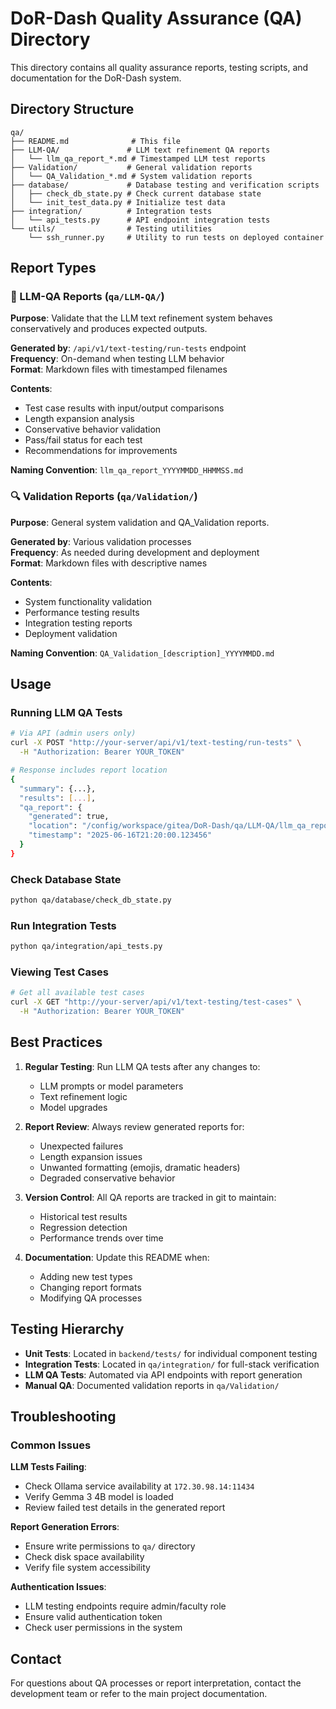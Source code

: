 # DoR-Dash Quality Assurance (QA) Directory

This directory contains all quality assurance reports, testing scripts, and documentation for the DoR-Dash system.

## Directory Structure

```
qa/
├── README.md              # This file
├── LLM-QA/               # LLM text refinement QA reports
│   └── llm_qa_report_*.md # Timestamped LLM test reports
├── Validation/           # General validation reports
│   └── QA_Validation_*.md # System validation reports
├── database/             # Database testing and verification scripts
│   ├── check_db_state.py # Check current database state
│   └── init_test_data.py # Initialize test data
├── integration/          # Integration tests
│   └── api_tests.py      # API endpoint integration tests
└── utils/                # Testing utilities
    └── ssh_runner.py     # Utility to run tests on deployed container
```

## Report Types

### 📝 LLM-QA Reports (`qa/LLM-QA/`)

**Purpose**: Validate that the LLM text refinement system behaves conservatively and produces expected outputs.

**Generated by**: `/api/v1/text-testing/run-tests` endpoint  
**Frequency**: On-demand when testing LLM behavior  
**Format**: Markdown files with timestamped filenames  

**Contents**:
- Test case results with input/output comparisons
- Length expansion analysis
- Conservative behavior validation
- Pass/fail status for each test
- Recommendations for improvements

**Naming Convention**: `llm_qa_report_YYYYMMDD_HHMMSS.md`

### 🔍 Validation Reports (`qa/Validation/`)

**Purpose**: General system validation and QA_Validation reports.

**Generated by**: Various validation processes  
**Frequency**: As needed during development and deployment  
**Format**: Markdown files with descriptive names  

**Contents**:
- System functionality validation
- Performance testing results
- Integration testing reports
- Deployment validation

**Naming Convention**: `QA_Validation_[description]_YYYYMMDD.md`

## Usage

### Running LLM QA Tests

```bash
# Via API (admin users only)
curl -X POST "http://your-server/api/v1/text-testing/run-tests" \
  -H "Authorization: Bearer YOUR_TOKEN"

# Response includes report location
{
  "summary": {...},
  "results": [...],
  "qa_report": {
    "generated": true,
    "location": "/config/workspace/gitea/DoR-Dash/qa/LLM-QA/llm_qa_report_20250616_212000.md",
    "timestamp": "2025-06-16T21:20:00.123456"
  }
}
```

### Check Database State
```bash
python qa/database/check_db_state.py
```

### Run Integration Tests
```bash
python qa/integration/api_tests.py
```

### Viewing Test Cases

```bash
# Get all available test cases
curl -X GET "http://your-server/api/v1/text-testing/test-cases" \
  -H "Authorization: Bearer YOUR_TOKEN"
```

## Best Practices

1. **Regular Testing**: Run LLM QA tests after any changes to:
   - LLM prompts or model parameters
   - Text refinement logic
   - Model upgrades

2. **Report Review**: Always review generated reports for:
   - Unexpected failures
   - Length expansion issues
   - Unwanted formatting (emojis, dramatic headers)
   - Degraded conservative behavior

3. **Version Control**: All QA reports are tracked in git to maintain:
   - Historical test results
   - Regression detection
   - Performance trends over time

4. **Documentation**: Update this README when:
   - Adding new test types
   - Changing report formats
   - Modifying QA processes

## Testing Hierarchy

- **Unit Tests**: Located in `backend/tests/` for individual component testing
- **Integration Tests**: Located in `qa/integration/` for full-stack verification
- **LLM QA Tests**: Automated via API endpoints with report generation
- **Manual QA**: Documented validation reports in `qa/Validation/`

## Troubleshooting

### Common Issues

**LLM Tests Failing**:
- Check Ollama service availability at `172.30.98.14:11434`
- Verify Gemma 3 4B model is loaded
- Review failed test details in the generated report

**Report Generation Errors**:
- Ensure write permissions to `qa/` directory
- Check disk space availability
- Verify file system accessibility

**Authentication Issues**:
- LLM testing endpoints require admin/faculty role
- Ensure valid authentication token
- Check user permissions in the system

## Contact

For questions about QA processes or report interpretation, contact the development team or refer to the main project documentation.
